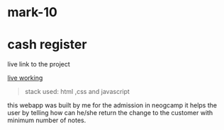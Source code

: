 # mark-10
# cash register

live link to the project 

[live working ](https://cashregister17.netlify.app/)

>stack used:
html ,css and javascript



this webapp was built by me for the admission in neogcamp
it helps the user by telling how can he/she return the change to the customer with minimum number of notes.

